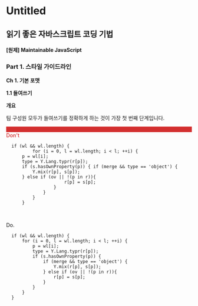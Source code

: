 # Untitled



## 읽기 좋은 자바스크립트 코딩 기법

#### \[원제\] Maintainable JavaScript

### Part 1. 스타일 가이드라인

**Ch 1. 기본 포맷**

**1.1 들여쓰기**

**개요**

팀 구성원 모두가 들여쓰기를 정확하게 하는 것이 가장 첫 번째 단계입니다.

<p style=" border-color: #d32f2f; color: #d32f2f; border-top: 15px solid; font-weight: 500;"> Don't </p>

```text
  if (wl && wl.length) {
          for (i = 0, l = wl.length; i < l; ++i) {
      p = wl[i];
      type = Y.Lang.typr(r[p]);
      if (s.hasOwnProperty(p)) { if (merge && type == 'object') {
          Y.mix(r[p], s[p]);
      } else if (ov || !(p in r)){
                      r[p] = s[p];
                  }
              }
          }
      }
```

​

Do.​

```text
  if (wl && wl.length) {
      for (i = 0, l = wl.length; i < l; ++i) {
          p = wl[i];
          type = Y.Lang.typr(r[p]);
          if (s.hasOwnProperty(p)) {
              if (merge && type == 'object') {
                  Y.mix(r[p], s[p]);
              } else if (ov || !(p in r)){
                  r[p] = s[p];
              }
          }
      }
  }
```

